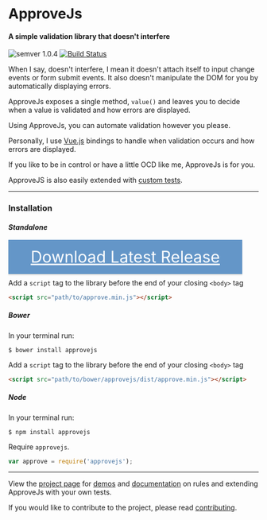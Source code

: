 # ApproveJs
#### A simple validation library that doesn't interfere
![semver 1.0.4](https://img.shields.io/badge/semver-1.0.4-green.svg) [![Build Status](https://travis-ci.org/CharlGottschalk/approvejs.svg?branch=master)](https://travis-ci.org/CharlGottschalk/approvejs)

When I say, doesn't interfere, I mean it doesn't attach itself to input change events or form submit events. It also doesn't manipulate the DOM for you by automatically displaying errors.

ApproveJs exposes a single method, `value()` and leaves you to decide when a value is validated and how errors are displayed.

Using ApproveJs, you can automate validation however you please.

Personally, I use [Vue.js](http://vuejs.org/guide/events.html) bindings to handle when validation occurs and how errors are displayed.

If you like to be in control or have a little OCD like me, ApproveJs is for you.

ApproveJS is also easily extended with [custom tests](http://charlgottschalk.co.za/projects/approvejs/docs/1.0.4/custom-tests).

---

### Installation

##### Standalone

<a href="https://github.com/CharlGottschalk/approvejs/releases"
style="color: #fff; background-color: #6496c8; margin: 0 10px 0 0; padding: 15px 45px; font-size: 32px; line-height: 1.8; box-shadow: 0 2px 2px rgba(204, 197, 185, 0.5);"> Download Latest Release </a>

Add a `script` tag to the library before the end of your closing `<body>` tag

```html
<script src="path/to/approve.min.js"></script>
```

##### Bower

In your terminal run:

```
$ bower install approvejs
```

Add a `script` tag to the library before the end of your closing `<body>` tag

```html
<script src="path/to/bower/approvejs/dist/approve.min.js"></script>
```


##### Node

In your terminal run:

```
$ npm install approvejs
```

Require `approvejs`.

```javascript
var approve = require('approvejs');
```

---

View the [project page](http://charlgottschalk.co.za/projects/approvejs) for [demos](http://charlgottschalk.co.za/projects/approvejs/demo) and [documentation](http://charlgottschalk.co.za/projects/approvejs/docs) on rules and extending ApproveJs with your own tests.

If you would like to contribute to the project, please read [contributing](http://charlgottschalk.co.za/projects/approvejs/docs/contributing).